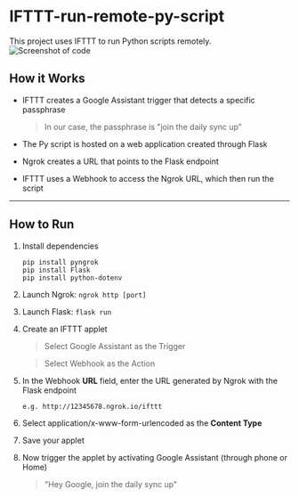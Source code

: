 # IFTTT-run-remote-py-script
This project uses IFTTT to run Python scripts remotely.
![Screenshot of code](https://user-images.githubusercontent.com/61913136/179311581-4cbc6d3f-9da0-421e-a4a1-e2935142d57c.png)


## How it Works
- IFTTT creates a Google Assistant trigger that detects a specific passphrase
  
    > In our case, the passphrase is "join the daily sync up"
- The Py script is hosted on a web application created through Flask
- Ngrok creates a URL that points to the Flask endpoint
- IFTTT uses a Webhook to access the Ngrok URL, which then run the script

-----------------
## How to Run
1. Install dependencies
    ```
    pip install pyngrok
    pip install Flask
    pip install python-dotenv
    ```

2. Launch Ngrok:    `ngrok http [port]`
3. Launch Flask:    `flask run`
4. Create an IFTTT applet
   > Select Google Assistant as the Trigger
   
   > Select Webhook as the Action

5. In the Webhook **URL** field, enter the URL generated by Ngrok with the Flask endpoint

    `e.g. http://12345678.ngrok.io/ifttt`

6. Select application/x-www-form-urlencoded as the **Content Type**
7. Save your applet
8. Now trigger the applet by activating Google Assistant (through phone or Home)
     > "Hey Google, join the daily sync up"

